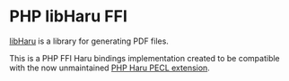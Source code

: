 # PHP libHaru FFI

[libHaru](http://libharu.org/) is a library for generating PDF files.

This is a PHP FFI Haru bindings implementation created to be compatible with
the now unmaintained [PHP Haru PECL extension](https://pecl.php.net/package/haru).
